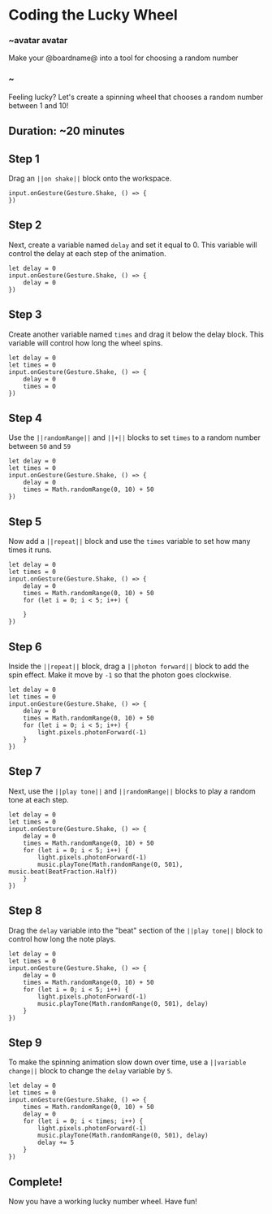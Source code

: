 # Coding the Lucky Wheel
### ~avatar avatar

Make your @boardname@ into a tool for choosing a random number

### ~

Feeling lucky? Let's create a spinning wheel that chooses a random number between 1 and 10!

## Duration: ~20 minutes

## Step 1

Drag an ``||on shake||`` block onto the workspace.

```blocks
input.onGesture(Gesture.Shake, () => {
})
```

## Step 2

Next, create a variable named `delay` and set it equal to 0. This variable will control the delay at each step of the animation.

```blocks
let delay = 0
input.onGesture(Gesture.Shake, () => {
    delay = 0
})
```

## Step 3

Create another variable named `times` and drag it below the delay block. This variable will control how long the wheel spins.

```blocks
let delay = 0
let times = 0
input.onGesture(Gesture.Shake, () => {
    delay = 0
    times = 0
})
```

## Step 4

Use the ``||randomRange||`` and ``||+||`` blocks to set `times` to a random number between `50` and `59`

```blocks
let delay = 0
let times = 0
input.onGesture(Gesture.Shake, () => {
    delay = 0
    times = Math.randomRange(0, 10) + 50
})
```

## Step 5

Now add a ``||repeat||`` block and use the `times` variable to set how many times it runs.

```blocks
let delay = 0
let times = 0
input.onGesture(Gesture.Shake, () => {
    delay = 0
    times = Math.randomRange(0, 10) + 50
    for (let i = 0; i < 5; i++) {

    }
})
```


## Step 6

Inside the ``||repeat||`` block, drag a ``||photon forward||`` block to add the spin effect. Make it move by `-1`
so that the photon goes clockwise.

```blocks
let delay = 0
let times = 0
input.onGesture(Gesture.Shake, () => {
    delay = 0
    times = Math.randomRange(0, 10) + 50
    for (let i = 0; i < 5; i++) {
        light.pixels.photonForward(-1)
    }
})
```

## Step 7

Next, use the ``||play tone||`` and ``||randomRange||`` blocks to play a random tone at each step.

```blocks
let delay = 0
let times = 0
input.onGesture(Gesture.Shake, () => {
    delay = 0
    times = Math.randomRange(0, 10) + 50
    for (let i = 0; i < 5; i++) {
        light.pixels.photonForward(-1)
        music.playTone(Math.randomRange(0, 501), music.beat(BeatFraction.Half))
    }
})
```

## Step 8

Drag the `delay` variable into the "beat" section of the ``||play tone||`` block to control how long the note plays.

```blocks
let delay = 0
let times = 0
input.onGesture(Gesture.Shake, () => {
    delay = 0
    times = Math.randomRange(0, 10) + 50
    for (let i = 0; i < 5; i++) {
        light.pixels.photonForward(-1)
        music.playTone(Math.randomRange(0, 501), delay)
    }
})
```

## Step 9

To make the spinning animation slow down over time, use a ``||variable change||`` block to change the `delay` variable by `5`.

```blocks
let delay = 0
let times = 0
input.onGesture(Gesture.Shake, () => {
    times = Math.randomRange(0, 10) + 50
    delay = 0
    for (let i = 0; i < times; i++) {
        light.pixels.photonForward(-1)
        music.playTone(Math.randomRange(0, 501), delay)
        delay += 5
    }
})
```

## Complete!

Now you have a working lucky number wheel. Have fun!